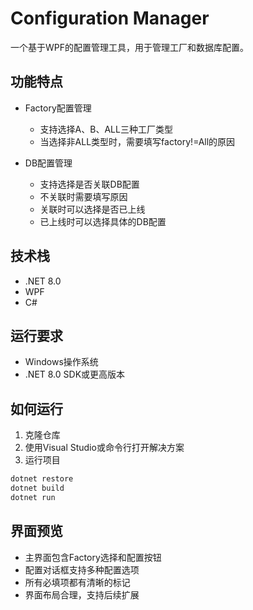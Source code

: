 # Configuration Manager

一个基于WPF的配置管理工具，用于管理工厂和数据库配置。

## 功能特点

- Factory配置管理
  - 支持选择A、B、ALL三种工厂类型
  - 当选择非ALL类型时，需要填写factory!=All的原因

- DB配置管理
  - 支持选择是否关联DB配置
  - 不关联时需要填写原因
  - 关联时可以选择是否已上线
  - 已上线时可以选择具体的DB配置

## 技术栈

- .NET 8.0
- WPF
- C#

## 运行要求

- Windows操作系统
- .NET 8.0 SDK或更高版本

## 如何运行

1. 克隆仓库
2. 使用Visual Studio或命令行打开解决方案
3. 运行项目

```bash
dotnet restore
dotnet build
dotnet run
```

## 界面预览

- 主界面包含Factory选择和配置按钮
- 配置对话框支持多种配置选项
- 所有必填项都有清晰的标记
- 界面布局合理，支持后续扩展 